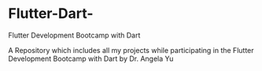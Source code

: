 # Flutter-Dart-
Flutter Development Bootcamp with Dart


A Repository which includes all my projects while participating in the Flutter Development Bootcamp with Dart by Dr. Angela Yu
